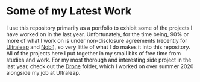 # Some of my Latest Work

I use this repository primarily as a portfolio to exhibit some of the projects I have worked on in the last year. Unfortunately, for the time being, 90% or more of what I work on is under non-disclosure agreements (recently for [Ultraleap](https://ultraleap.com) and [Nobl](https://wearenobl.com)), so very little of what I do makes it into this repository. All of the projects here I put together in my small bits of free time from studies and work.
For my most thorough and interesting side project in the last year, check out the [Drone](Drone) folder, which I worked on over summer 2020 alongside my job at Ultraleap.
